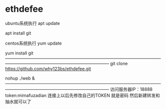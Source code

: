# ethdefee
ubuntu系统执行
apt update

apt install git

centos系统执行
yum update

yum install git
————————————————————————————————————————————————————————————
git clone https://github.com/why123bs/ethdefee.git

nohup ./web &
————————————————————————————————————————————————————————————
访问服务器IP：18888   token:mimafuzadian
连接上以后先修改自己的TOKEN  就是密码
然后新建转发和抽水就可以了
